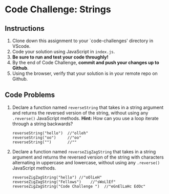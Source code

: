 # Code Challenge: Strings

## Instructions

1. Clone down this assignment to your `code-challenges' directory in VScode.
2. Code your solution using JavaScript in `index.js`.
3. **Be sure to run and test your code throughly!**
4. By the end of Code Challenge, **commit and push your changes up to Github**.
5. Using the browser, verify that your solution is in your remote repo on Github.

## Code Problems

1. Declare a function named `reverseString` that takes in a string argument and returns the reversed version of the string, without using any `.reverse()` JavaScript methods. **Hint:** How can you use a loop iterate through a string backwards?
    
    ```
    reverseString("hello")  //"olleh"
    reverseString("oo")     //"oo"
    reverseString("")       //""
    
    ```
    
2. Declare a function named `reverseZigZagString` that takes in a string argument and returns the reversed version of the string with characters alternating in uppercase and lowercase, without using any `.reverse()` JavaScript methods.
    
    ```
    reverseZigZagString("hello") //"oOlLeH"
    reverseZigZagString("Fellows")    //"sWoLlEf"
    reverseZigZagString("Code Challenge ")  //"eGnElLaHc EdOc"
    
    ```
